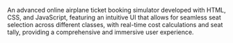 An advanced online airplane ticket booking simulator developed with HTML, CSS, and JavaScript, featuring an intuitive UI that allows for seamless seat selection across different classes, with real-time cost calculations and seat tally, providing a comprehensive and immersive user experience.

